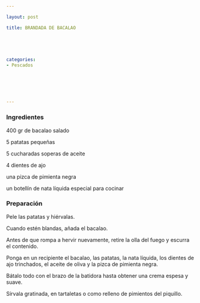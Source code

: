 ```yaml
---

layout: post

title: BRANDADA DE BACALAO





categories:
- Pescados






---
```


<h3>Ingredientes</h3>

400 gr de bacalao salado

5 patatas pequeñas

5 cucharadas soperas de aceite

4 dientes de ajo

una pizca de pimienta negra

un botellín de nata líquida especial para cocinar

<h3>Preparación</h3>

Pele las patatas y hiérvalas.

Cuando estén blandas, añada el bacalao.

Antes de que rompa a hervir nuevamente, retire la olla del fuego y escurra el contenido.

Ponga en un recipiente el bacalao, las patatas, la nata líquida, los dientes de ajo trinchados, el aceite de oliva y la pizca de pimienta negra.

Bátalo todo con el brazo de la batidora hasta obtener una crema espesa y suave.

Sírvala gratinada, en tartaletas o como relleno de pimientos del piquillo.